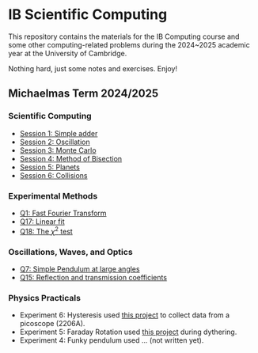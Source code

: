 # IB Scientific Computing

This repository contains the materials for the IB Computing course and some other computing-related problems during the 2024~2025 academic year at the University of Cambridge. 

Nothing hard, just some notes and exercises. Enjoy!

## Michaelmas Term 2024/2025
### Scientific Computing
+ [Session 1: Simple adder](https://github.com/Chocolirz/IB-SciComp/blob/main/SimpleAdder_plus_PolynomialSolver.py)
+ [Session 2: Oscillation](https://github.com/Chocolirz/IB-SciComp/blob/main/Oscillator_Visualiser.py)
+ [Session 3: Monte Carlo](https://github.com/Chocolirz/IB-SciComp/blob/main/MonteCarlo.py)
+ [Session 4: Method of Bisection](https://github.com/Chocolirz/IB-SciComp/blob/main/Method_of_Bisection.py)
+ [Session 5: Planets](https://github.com/Chocolirz/IB-SciComp/blob/main/Planet_Simulation.py)
+ [Session 6: Collisions](https://github.com/Chocolirz/IB-SciComp/blob/main/Collisions.py)

### Experimental Methods
+ [Q1: Fast Fourier Transform](https://github.com/Chocolirz/IB-SciComp/blob/main/Experimental_Methods_Problem_1.ipynb)
+ [Q17: Linear fit](https://github.com/Chocolirz/IB-SciComp/blob/main/Experimental_Methods_Problem_17.ipynb)
+ [Q18: The $\chi^2$ test](https://github.com/Chocolirz/IB-SciComp/blob/main/Experimental_Methods_Problem_18.ipynb)

### Oscillations, Waves, and Optics
+ [Q7: Simple Pendulum at large angles](https://github.com/Chocolirz/IB-SciComp/blob/main/OWO_Q7.ipynb)
+ [Q15: Reflection and transmission coefficients](https://github.com/Chocolirz/IB-SciComp/blob/main/OWO_Q15.ipynb)

### Physics Practicals
+ Experiment 6: Hysteresis used [this project](https://github.com/Chocolirz/IB-SciComp/tree/main/picoscope) to collect data from a picoscope (2206A).
+ Experiment 5: Faraday Rotation used [this project](https://people.phy.cam.ac.uk/db106/pub/) during dythering. 
+ Experiment 4: Funky pendulum used ... (not written yet). 
